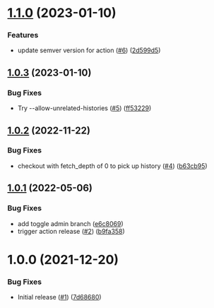 # [1.1.0](https://github.com/Unsupervisedcom/action-release-helm-chart/compare/v1.0.3...v1.1.0) (2023-01-10)


### Features

* update semver version for action ([#6](https://github.com/Unsupervisedcom/action-release-helm-chart/issues/6)) ([2d599d5](https://github.com/Unsupervisedcom/action-release-helm-chart/commit/2d599d5ff761d2beb455cc432f4e24d46dc7c5a1))

## [1.0.3](https://github.com/Unsupervisedcom/action-release-helm-chart/compare/v1.0.2...v1.0.3) (2023-01-10)


### Bug Fixes

* Try --allow-unrelated-histories ([#5](https://github.com/Unsupervisedcom/action-release-helm-chart/issues/5)) ([ff53229](https://github.com/Unsupervisedcom/action-release-helm-chart/commit/ff5322903720ef7208d5c15d8f968ebf8c940330))

## [1.0.2](https://github.com/Unsupervisedcom/action-release-helm-chart/compare/v1.0.1...v1.0.2) (2022-11-22)


### Bug Fixes

* checkout with fetch_depth of 0 to pick up history ([#4](https://github.com/Unsupervisedcom/action-release-helm-chart/issues/4)) ([b63cb95](https://github.com/Unsupervisedcom/action-release-helm-chart/commit/b63cb953f045f67421d3b563e3c67308300c683d))

## [1.0.1](https://github.com/Unsupervisedcom/action-release-helm-chart/compare/v1.0.0...v1.0.1) (2022-05-06)


### Bug Fixes

* add toggle admin branch ([e6c8069](https://github.com/Unsupervisedcom/action-release-helm-chart/commit/e6c8069489d3e962147f6b05838fc7a44172810d))
* trigger action release ([#2](https://github.com/Unsupervisedcom/action-release-helm-chart/issues/2)) ([b9fa358](https://github.com/Unsupervisedcom/action-release-helm-chart/commit/b9fa358e4810e5161d07cff1d92870fe11f8a27c))

# 1.0.0 (2021-12-20)


### Bug Fixes

* Initial release ([#1](https://github.com/Unsupervisedcom/action-release-helm-chart/issues/1)) ([7d68680](https://github.com/Unsupervisedcom/action-release-helm-chart/commit/7d68680798f37a99ced4e863cd3bf47e7073d25a))
